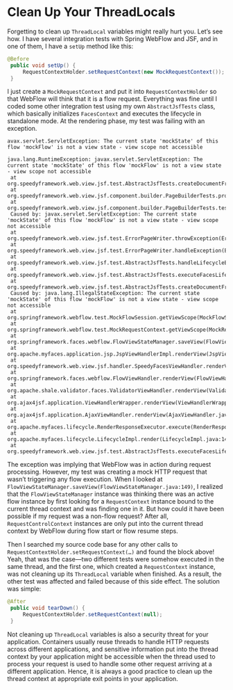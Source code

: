# Clean Up Your ThreadLocals

Forgetting to clean up `ThreadLocal` variables might really hurt you. Let’s see how. I have several integration tests with 
Spring WebFlow and JSF, and in one of them, I have a `setUp` method like this:

```java
@Before
 public void setUp() {
     RequestContextHolder.setRequestContext(new MockRequestContext());
 }
```

I just create a `MockRequestContext` and put it into `RequestContextHolder` so that WebFlow will think that it is a flow 
request. Everything was fine until I coded some other integration test using my own `AbstractJsfTests` class, which basically 
initializes `FacesContext` and executes the lifecycle in standalone mode. At the rendering phase, my test was failing with 
an exception.

```stacktrace
avax.servlet.ServletException: The current state 'mockState' of this flow 'mockFlow' is not a view state - view scope not accessible

java.lang.RuntimeException: javax.servlet.ServletException: The current state 'mockState' of this flow 'mockFlow' is not a view state - view scope not accessible
 at org.speedyframework.web.view.jsf.test.AbstractJsfTests.createDocumentFromUIViewRoot(AbstractJsfTests.java:333)
 at org.speedyframework.web.view.jsf.component.builder.PageBuilderTests.processPageContent(PageBuilderTests.java:53)
 at org.speedyframework.web.view.jsf.component.builder.PageBuilderTests.testHtmlContentWithBodyOnly(PageBuilderTests.java:60)
 Caused by: javax.servlet.ServletException: The current state 'mockState' of this flow 'mockFlow' is not a view state - view scope not accessible
 at org.speedyframework.web.view.jsf.test.ErrorPageWriter.throwException(ErrorPageWriter.java:401)
 at org.speedyframework.web.view.jsf.test.ErrorPageWriter.handleException(ErrorPageWriter.java:353)
 at org.speedyframework.web.view.jsf.test.AbstractJsfTests.handleLifecycleException(AbstractJsfTests.java:287)
 at org.speedyframework.web.view.jsf.test.AbstractJsfTests.executeFacesLifecycle(AbstractJsfTests.java:171)
 at org.speedyframework.web.view.jsf.test.AbstractJsfTests.createDocumentFromUIViewRoot(AbstractJsfTests.java:320)
 Caused by: java.lang.IllegalStateException: The current state 'mockState' of this flow 'mockFlow' is not a view state - view scope not accessible
 at org.springframework.webflow.test.MockFlowSession.getViewScope(MockFlowSession.java:99)
 at org.springframework.webflow.test.MockRequestContext.getViewScope(MockRequestContext.java:147)
 at org.springframework.faces.webflow.FlowViewStateManager.saveView(FlowViewStateManager.java:149)
 at org.apache.myfaces.application.jsp.JspViewHandlerImpl.renderView(JspViewHandlerImpl.java:396)
 at org.speedyframework.web.view.jsf.handler.SpeedyFacesViewHandler.renderView(SpeedyFacesViewHandler.java:163)
 at org.springframework.faces.webflow.FlowViewHandler.renderView(FlowViewHandler.java:91)
 at org.apache.shale.validator.faces.ValidatorViewHandler.renderView(ValidatorViewHandler.java:130)
 at org.ajax4jsf.application.ViewHandlerWrapper.renderView(ViewHandlerWrapper.java:100)
 at org.ajax4jsf.application.AjaxViewHandler.renderView(AjaxViewHandler.java:176)
 at org.apache.myfaces.lifecycle.RenderResponseExecutor.execute(RenderResponseExecutor.java:41)
 at org.apache.myfaces.lifecycle.LifecycleImpl.render(LifecycleImpl.java:140)
 at org.speedyframework.web.view.jsf.test.AbstractJsfTests.executeFacesLifecycle(AbstractJsfTests.java:169)
```

The exception was implying that WebFlow was in action during request processing. However, my test was creating a mock HTTP 
request that wasn’t triggering any flow execution. When I looked at `FlowViewStateManager.saveView(FlowViewStateManager.java:149)`, 
I realized that the `FlowViewStateManager` instance was thinking there was an active flow instance by first looking for a 
`RequestContext` instance bound to the current thread context and was finding one in it. But how could it have been possible 
if my request was a non-flow request? After all, `RequestControlContext` instances are only put into the current thread 
context by WebFlow during flow start or flow resume steps.

Then I searched my source code base for any other calls to `RequestContextHolder.setRequestContext(…)` and found the block 
above! Yeah, that was the case—two different tests were somehow executed in the same thread, and the first one, which 
created a `RequestContext` instance, was not cleaning up its `ThreadLocal` variable when finished. As a result, the other 
test was affected and failed because of this side effect. The solution was simple:

```java
@After
 public void tearDown() {
     RequestContextHolder.setRequestContext(null);
 }
```

Not cleaning up `ThreadLocal` variables is also a security threat for your application. Containers usually reuse threads 
to handle HTTP requests across different applications, and sensitive information put into the thread context by your 
application might be accessible when the thread used to process your request is used to handle some other request arriving 
at a different application. Hence, it is always a good practice to clean up the thread context at appropriate exit points 
in your application.
